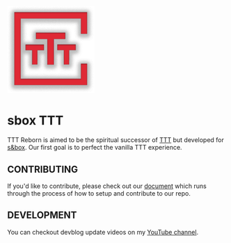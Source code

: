 <h1><img src="assets/ttt-logo.png" alt="TTTReborn logo" height="200"/></h1>

# sbox TTT

TTT Reborn is aimed to be the spiritual successor of [TTT](https://ttt.badking.net/) but developed for [s&box](https://sbox.facepunch.com/news). Our first goal is to perfect the vanilla TTT experience.

## CONTRIBUTING

If you'd like to contribute, please check out our [document](https://github.com/mzegar/sbox-TTT/blob/main/CONTRIBUTING.md) which runs through the process of how to setup and contribute to our repo.

## DEVELOPMENT

You can checkout devblog update videos on my [YouTube channel](https://www.youtube.com/channel/UCk2IAm1j9o_3GWrqf537gNg).
